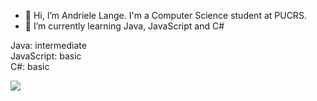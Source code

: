 - 👋 Hi, I’m Andriele Lange. I'm a Computer Science student at PUCRS.
- 🌱 I’m currently learning Java, JavaScript and C#

<!---
[![Top Langs](https://github-readme-stats.vercel.app/api/top-langs/?username=anuraghazra&layout=donut)](https://github.com/anuraghazra/github-readme-stats)




--->

Java: intermediate <br />
JavaScript: basic  <br />
C#: basic          <br />

[<img src="https://img.shields.io/badge/LinkedIn-0077B5?style=for-the-badge&logo=linkedin&logoColor=white"/>](https://www.linkedin.com/in/andriele-barc%C3%A9-lange-83923715a)
